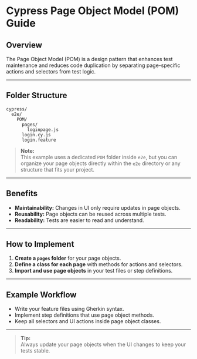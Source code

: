 # Cypress Page Object Model (POM) Guide

## **Overview**
The Page Object Model (POM) is a design pattern that enhances test maintenance and reduces code duplication by separating page-specific actions and selectors from test logic.

---
## **Folder Structure**
```
cypress/
  e2e/
    POM/
      pages/
        loginpage.js
      login.cy.js
      login.feature
```
> **Note:**  
> This example uses a dedicated `POM` folder inside `e2e`, but you can organize your page objects directly within the `e2e` directory or any structure that fits your project.

---
## **Benefits**
- **Maintainability:** Changes in UI only require updates in page objects.
- **Reusability:** Page objects can be reused across multiple tests.
- **Readability:** Tests are easier to read and understand.

---
## **How to Implement**
1. **Create a `pages` folder** for your page objects.
2. **Define a class for each page** with methods for actions and selectors.
3. **Import and use page objects** in your test files or step definitions.

---
## **Example Workflow**
- Write your feature files using Gherkin syntax.
- Implement step definitions that use page object methods.
- Keep all selectors and UI actions inside page object classes.

---
> **Tip:**  
> Always update your page objects when the UI changes to keep your tests stable.